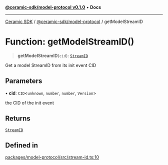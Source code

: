 [**@ceramic-sdk/model-protocol v0.1.0**](../README.md) • **Docs**

***

[Ceramic SDK](../../../README.md) / [@ceramic-sdk/model-protocol](../README.md) / getModelStreamID

# Function: getModelStreamID()

> **getModelStreamID**(`cid`): [`StreamID`](../../identifiers/classes/StreamID.md)

Get a model StreamID from its init event CID

## Parameters

• **cid**: `CID`\<`unknown`, `number`, `number`, `Version`\>

the CID of the init event

## Returns

[`StreamID`](../../identifiers/classes/StreamID.md)

## Defined in

[packages/model-protocol/src/stream-id.ts:10](https://github.com/ceramicstudio/ceramic-sdk/blob/2df74ee449b4c48a3a1f531066c64854fe2dc5dd/packages/model-protocol/src/stream-id.ts#L10)

